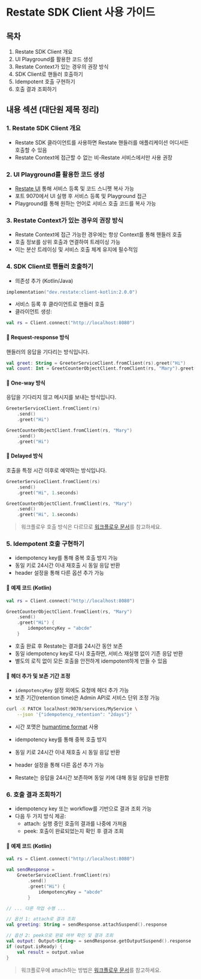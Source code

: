 # Restate SDK Client 사용 가이드

## 목차

1. Restate SDK Client 개요
2. UI Playground를 활용한 코드 생성
3. Restate Context가 있는 경우의 권장 방식
4. SDK Client로 핸들러 호출하기
5. Idempotent 호출 구현하기
6. 호출 결과 조회하기

## 내용 섹션 (대단원 제목 정리)

### 1. Restate SDK Client 개요

- Restate SDK 클라이언트를 사용하면 Restate 핸들러를 애플리케이션 어디서든 호출할 수 있음
- Restate Context에 접근할 수 없는 비-Restate 서비스에서만 사용 권장

### 2. UI Playground를 활용한 코드 생성

- [Restate UI](https://docs.restate.dev/develop/local_dev#restate-ui) 통해 서비스 등록 및 코드 스니펫 복사 가능
- 포트 9070에서 UI 실행 후 서비스 등록 및 Playground 접근
- Playground를 통해 원하는 언어로 서비스 호출 코드를 복사 가능

### 3. Restate Context가 있는 경우의 권장 방식

- Restate Context에 접근 가능한 경우에는 항상 Context를 통해 핸들러 호출
- 호출 정보를 상위 호출과 연결하여 트레이싱 가능
- 이는 분산 트레이싱 및 서비스 호출 체계 유지에 필수적임

### 4. SDK Client로 핸들러 호출하기

- 의존성 추가 (Kotlin/Java)

```kotlin
implementation("dev.restate:client-kotlin:2.0.0")
```

- 서비스 등록 후 클라이언트로 핸들러 호출
- 클라이언트 생성:

```kotlin
val rs = Client.connect("http://localhost:8080")
```

#### 📌 Request-response 방식

핸들러의 응답을 기다리는 방식입니다.

```kotlin
val greet: String = GreeterServiceClient.fromClient(rs).greet("Hi")
val count: Int = GreetCounterObjectClient.fromClient(rs, "Mary").greet("Hi")
```

#### 📌 One-way 방식

응답을 기다리지 않고 메시지를 보내는 방식입니다.

```kotlin
GreeterServiceClient.fromClient(rs)
    .send()
    .greet("Hi")

GreetCounterObjectClient.fromClient(rs, "Mary")
    .send()
    .greet("Hi")
```

#### 📌 Delayed 방식

호출을 특정 시간 이후로 예약하는 방식입니다.

```kotlin
GreeterServiceClient.fromClient(rs)
    .send()
    .greet("Hi", 1.seconds)

GreetCounterObjectClient.fromClient(rs, "Mary")
    .send()
    .greet("Hi", 1.seconds)
```

> 워크플로우 호출 방식은 다르므로 [워크플로우 문서](https://docs.restate.dev/develop/java/workflows#submitting-workflows-with-sdk-clients)를 참고하세요.

### 5. Idempotent 호출 구현하기

- idempotency key를 통해 중복 호출 방지 가능
- 동일 키로 24시간 이내 재호출 시 동일 응답 반환
- header 설정을 통해 다른 옵션 추가 가능

#### 📌 예제 코드 (Kotlin)

```kotlin
val rs = Client.connect("http://localhost:8080")

GreetCounterObjectClient.fromClient(rs, "Mary")
    .send()
    .greet("Hi") {
        idempotencyKey = "abcde"
    }
```

- 호출 완료 후 Restate는 결과를 24시간 동안 보존
- 동일 idempotency key로 다시 호출하면, 서비스 재실행 없이 기존 응답 반환
- 별도의 로직 없이 모든 호출을 안전하게 idempotent하게 만들 수 있음

#### 📌 헤더 추가 및 보존 기간 조정

- `idempotencyKey` 설정 외에도 요청에 헤더 추가 가능
- 보존 기간(retention time)은 Admin API로 서비스 단위 조정 가능

```bash
curl -X PATCH localhost:9070/services/MyService \
    --json '{"idempotency_retention": "2days"}'
```

- 시간 포맷은 [humantime format](https://docs.rs/humantime/latest/humantime/) 사용

- idempotency key를 통해 중복 호출 방지

- 동일 키로 24시간 이내 재호출 시 동일 응답 반환

- header 설정을 통해 다른 옵션 추가 가능

- Restate는 응답을 24시간 보존하며 동일 키에 대해 동일 응답을 반환함

### 6. 호출 결과 조회하기

- idempotency key 또는 workflow를 기반으로 결과 조회 가능
- 다음 두 가지 방식 제공:
  - attach: 실행 중인 호출의 결과를 나중에 가져옴
  - peek: 호출이 완료되었는지 확인 후 결과 조회

#### 📌 예제 코드 (Kotlin)

```kotlin
val rs = Client.connect("http://localhost:8080")

val sendResponse =
    GreeterServiceClient.fromClient(rs)
        .send()
        .greet("Hi") {
            idempotencyKey = "abcde"
        }

// ... 다른 작업 수행 ...

// 옵션 1: attach로 결과 조회
val greeting: String = sendResponse.attachSuspend().response

// 옵션 2: peek으로 완료 여부 확인 및 결과 조회
val output: Output<String> = sendResponse.getOutputSuspend().response
if (output.isReady) {
    val result = output.value
}
```

> 워크플로우에 attach하는 방법은 [워크플로우 문서](https://docs.restate.dev/develop/java/workflows#submitting-workflows-with-sdk-clients)를 참고하세요.

